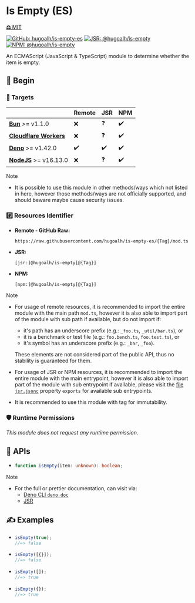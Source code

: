 # Is Empty (ES)

[**⚖️** MIT](./LICENSE.md)

[![GitHub: hugoalh/is-empty-es](https://img.shields.io/github/v/release/hugoalh/is-empty-es?label=hugoalh/is-empty-es&labelColor=181717&logo=github&logoColor=ffffff&sort=semver&style=flat "GitHub: hugoalh/is-empty-es")](https://github.com/hugoalh/is-empty-es)
[![JSR: @hugoalh/is-empty](https://img.shields.io/jsr/v/@hugoalh/is-empty?label=@hugoalh/is-empty&labelColor=F7DF1E&logo=jsr&logoColor=000000&style=flat "JSR: @hugoalh/is-empty")](https://jsr.io/@hugoalh/is-empty)
[![NPM: @hugoalh/is-empty](https://img.shields.io/npm/v/@hugoalh/is-empty?label=@hugoalh/is-empty&labelColor=CB3837&logo=npm&logoColor=ffffff&style=flat "NPM: @hugoalh/is-empty")](https://www.npmjs.com/package/@hugoalh/is-empty)

An ECMAScript (JavaScript & TypeScript) module to determine whether the item is empty.

## 🔰 Begin

### 🎯 Targets

|  | **Remote** | **JSR** | **NPM** |
|:--|:--|:--|:--|
| **[Bun](https://bun.sh/)** >= v1.1.0 | ❌ | ❓ | ✔️ |
| **[Cloudflare Workers](https://workers.cloudflare.com/)** | ❌ | ❓ | ✔️ |
| **[Deno](https://deno.land/)** >= v1.42.0 | ✔️ | ✔️ | ✔️ |
| **[NodeJS](https://nodejs.org/)** >= v16.13.0 | ❌ | ❓ | ✔️ |

> [!NOTE]
> - It is possible to use this module in other methods/ways which not listed in here, however those methods/ways are not officially supported, and should beware maybe cause security issues.

### #️⃣ Resources Identifier

- **Remote - GitHub Raw:**
  ```
  https://raw.githubusercontent.com/hugoalh/is-empty-es/{Tag}/mod.ts
  ```
- **JSR:**
  ```
  [jsr:]@hugoalh/is-empty[@{Tag}]
  ```
- **NPM:**
  ```
  [npm:]@hugoalh/is-empty[@{Tag}]
  ```

> [!NOTE]
> - For usage of remote resources, it is recommended to import the entire module with the main path `mod.ts`, however it is also able to import part of the module with sub path if available, but do not import if:
>
>   - it's path has an underscore prefix (e.g.: `_foo.ts`, `_util/bar.ts`), or
>   - it is a benchmark or test file (e.g.: `foo.bench.ts`, `foo.test.ts`), or
>   - it's symbol has an underscore prefix (e.g.: `_bar`, `_foo`).
>
>   These elements are not considered part of the public API, thus no stability is guaranteed for them.
> - For usage of JSR or NPM resources, it is recommended to import the entire module with the main entrypoint, however it is also able to import part of the module with sub entrypoint if available, please visit the [file `jsr.jsonc`](./jsr.jsonc) property `exports` for available sub entrypoints.
> - It is recommended to use this module with tag for immutability.

### 🛡️ Runtime Permissions

*This module does not request any runtime permission.*

## 🧩 APIs

- ```ts
  function isEmpty(item: unknown): boolean;
  ```

> [!NOTE]
> - For the full or prettier documentation, can visit via:
>   - [Deno CLI `deno doc`](https://docs.deno.com/runtime/reference/cli/documentation_generator/)
>   - [JSR](https://jsr.io/@hugoalh/is-empty)

## ✍️ Examples

- ```ts
  isEmpty(true);
  //=> false
  ```
- ```ts
  isEmpty([{}]);
  //=> false
  ```
- ```ts
  isEmpty([]);
  //=> true
  ```
- ```ts
  isEmpty({});
  //=> true
  ```
